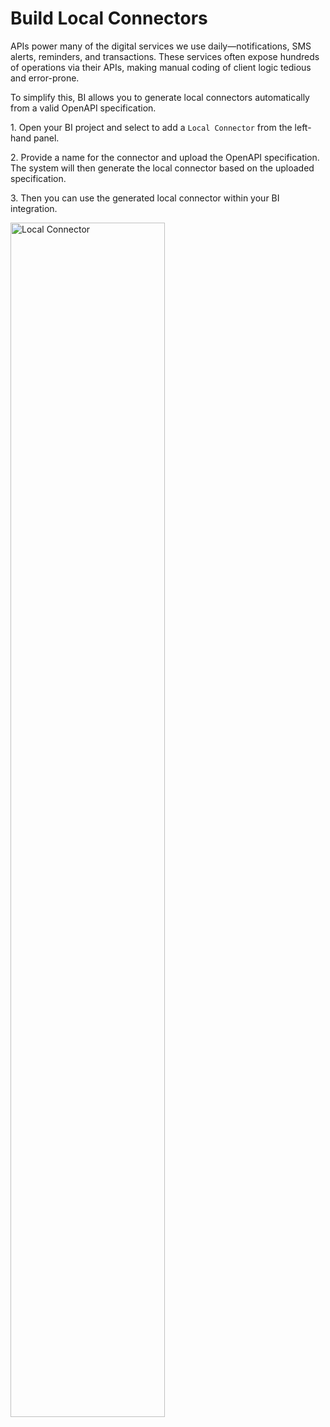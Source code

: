 # Build Local Connectors

APIs power many of the digital services we use daily—notifications, SMS alerts, reminders, and transactions. These services often expose hundreds of operations via their APIs, making manual coding of client logic tedious and error-prone.

To simplify this, BI allows you to generate local connectors automatically from a valid OpenAPI specification. 

1\. Open your BI project and select to add a `Local Connector` from the left-hand panel.

2\. Provide a name for the connector and upload the OpenAPI specification. The system will then generate the local connector based on the uploaded specification.

3\. Then you can use the generated local connector within your BI integration.

<a href="{{base_path}}/assets/img/developer-guides/connectors/local_connectors.gif"><img src="{{base_path}}/assets/img/developer-guides/connectors/local_connectors.gif" alt="Local Connector" width="70%"></a>
